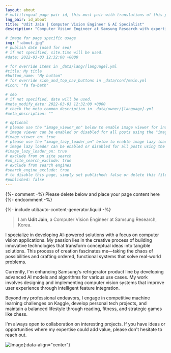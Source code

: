 ```yaml
---
layout: about
# multilingual page pair id, this must pair with translations of this page. (This name must be unique)
lng_pair: id_about
title: "Udit Jain | Computer Vision Engineer & AI Specialist"
description: "Computer Vision Engineer at Samsung Research with expertise in AI, deep learning, and robotics. Experience at Samsung, IIT, Harvard and Kyutech."

# image for page specific usage
img: ":about.jpg"
# publish date (used for seo)
# if not specified, site.time will be used.
#date: 2022-03-03 12:32:00 +0000

# for override items in _data/lang/[language].yml
#title: My title
#button_name: "My button"
# for override side_and_top_nav_buttons in _data/conf/main.yml
#icon: "fa fa-bath"

# seo
# if not specified, date will be used.
#meta_modify_date: 2022-03-03 12:32:00 +0000
# check the meta_common_description in _data/owner/[language].yml
#meta_description: ""

# optional
# please use the "image_viewer_on" below to enable image viewer for individual pages or posts (_posts/ or [language]/_posts folders).
# image viewer can be enabled or disabled for all posts using the "image_viewer_posts: true" setting in _data/conf/main.yml.
#image_viewer_on: true
# please use the "image_lazy_loader_on" below to enable image lazy loader for individual pages or posts (_posts/ or [language]/_posts folders).
# image lazy loader can be enabled or disabled for all posts using the "image_lazy_loader_posts: true" setting in _data/conf/main.yml.
#image_lazy_loader_on: true
# exclude from on site search
#on_site_search_exclude: true
# exclude from search engines
#search_engine_exclude: true
# to disable this page, simply set published: false or delete this file
#published: false
---
```


{%- comment -%} Please delete below and place your page content here {%- endcomment -%}

{%- include util/auto-content-generator.liquid -%}

> I am **Udit Jain**, a Computer Vision Engineer at Samsung Research, Korea.

I specialize in developing AI-powered solutions with a focus on computer vision applications. My passion lies in the creative process of building innovative technologies that transform conceptual ideas into tangible solutions. This process of creation fascinates me—taking the chaos of possibilities and crafting ordered, functional systems that solve real-world problems.

Currently, I'm enhancing Samsung's refrigerator product line by developing advanced AI models and algorithms for various use cases. My work involves designing and implementing computer vision systems that improve user experience through intelligent feature integration.

Beyond my professional endeavors, I engage in competitive machine learning challenges on Kaggle, develop personal tech projects, and maintain a balanced lifestyle through reading, fitness, and strategic games like chess.

I'm always open to collaboration on interesting projects. If you have ideas or opportunities where my expertise could add value, please don't hesitate to reach out.

![Image](:about3.jpg){:data-align="center"}
